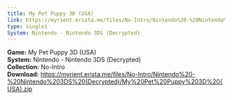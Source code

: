 ```yaml
---
title: My Pet Puppy 3D (USA)
link: https://myrient.erista.me/files/No-Intro/Nintendo%20-%20Nintendo%203DS%20(Decrypted)/My%20Pet%20Puppy%203D%20(USA).zip
type: single1
System: Nintendo - Nintendo 3DS (Decrypted)
---
```

<b>Game:</b> My Pet Puppy 3D (USA)<br>
<b>System:</b> Nintendo - Nintendo 3DS (Decrypted)<br>
<b>Collection:</b> No-Intro<br>
<b>Download:</b> https://myrient.erista.me/files/No-Intro/Nintendo%20-%20Nintendo%203DS%20(Decrypted)/My%20Pet%20Puppy%203D%20(USA).zip